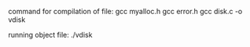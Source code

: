command for compilation of file:
 gcc myalloc.h 
 gcc error.h
 gcc disk.c -o vdisk

 running object file:
  ./vdisk
